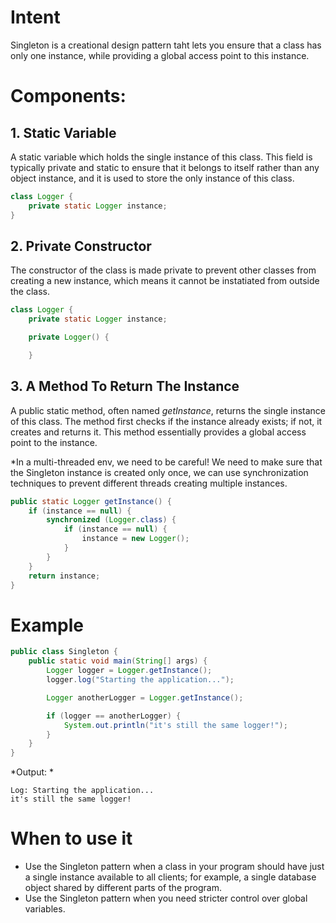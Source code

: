# Intent
Singleton is a creational design pattern taht lets you ensure that a class has only one instance, while providing a global access point to this instance.

# Components:

## 1. Static Variable
A static variable which holds the single instance of this class. This field is typically private and static to ensure that it belongs to itself rather than any object instance, and it is used to store the only instance of this class.

```java
class Logger {
    private static Logger instance;
}
```

## 2. Private Constructor
The constructor of the class is made private to prevent other classes from creating a new instance, which means it cannot be instatiated from outside the class.

```java
class Logger {
    private static Logger instance;

    private Logger() {

    }
```
## 3. A Method To Return The Instance
A public static method, often named *getInstance*, returns the single instance of this class. The method first checks if the instance already exists; if not, it creates and returns it. This method essentially provides a global access point to the instance.

*In a multi-threaded env, we need to be careful! We need to make sure that the Singleton instance is created only once, we can use synchronization techniques to prevent different threads creating multiple instances.

```java
public static Logger getInstance() {
    if (instance == null) {
        synchronized (Logger.class) {
            if (instance == null) {
                instance = new Logger();
            }
        }
    }
    return instance;
}
```

# Example

```java
public class Singleton {
    public static void main(String[] args) {
        Logger logger = Logger.getInstance();
        logger.log("Starting the application...");

        Logger anotherLogger = Logger.getInstance();

        if (logger == anotherLogger) {
            System.out.println("it's still the same logger!");
        }
    }
}
```

*Output: *

```
Log: Starting the application...
it's still the same logger!
```

# When to use it

- Use the Singleton pattern when a class in your program should have just a single instance available to all clients; for example, a single database object shared by different parts of the program.
- Use the Singleton pattern when you need stricter control over global variables.
